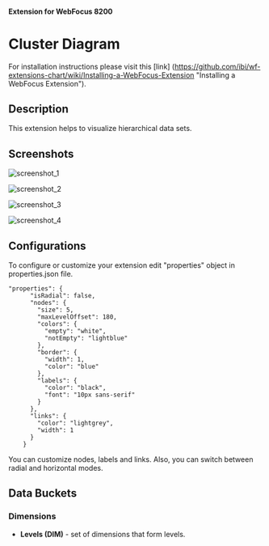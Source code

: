 #### Extension for WebFocus 8200

# Cluster Diagram

For installation instructions please visit this [link] (https://github.com/ibi/wf-extensions-chart/wiki/Installing-a-WebFocus-Extension "Installing a WebFocus Extension").

## Description

This extension helps to visualize hierarchical data sets.

## Screenshots

![screenshot_1](https://github.com/ibi/wf-extensions-chart/blob/master/com.ibi.cluster/screenshots/1.png)

![screenshot_2](https://github.com/ibi/wf-extensions-chart/blob/master/com.ibi.cluster/screenshots/2.png)

![screenshot_3](https://github.com/ibi/wf-extensions-chart/blob/master/com.ibi.cluster/screenshots/3.png)

![screenshot_4](https://github.com/ibi/wf-extensions-chart/blob/master/com.ibi.cluster/screenshots/4.png)

## Configurations

To configure or customize your extension edit "properties" object in properties.json file.
	
	"properties": {
          "isRadial": false,
          "nodes": {
            "size": 5,
            "maxLevelOffset": 180,
            "colors": {
              "empty": "white",
              "notEmpty": "lightblue"
            },
            "border": {
              "width": 1,
              "color": "blue"
            },
            "labels": {
              "color": "black",
              "font": "10px sans-serif"
            }
          },
          "links": {
            "color": "lightgrey",
            "width": 1
          }
        }
	
You can customize nodes, labels and links. Also, you can switch between radial and horizontal modes.

## Data Buckets

### Dimensions
* **Levels (DIM)** - set of dimensions that form levels.
